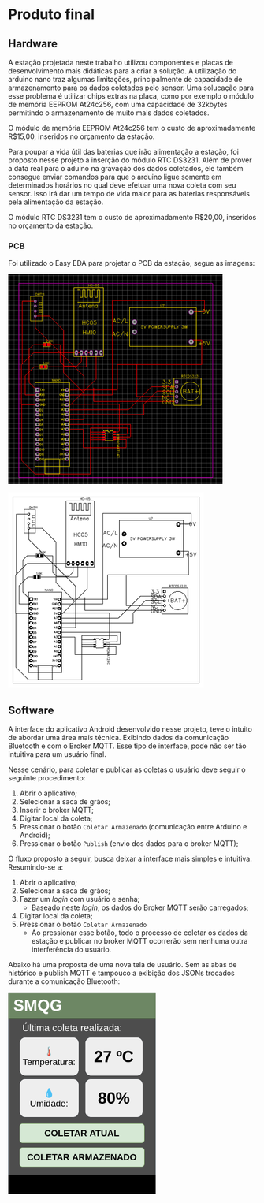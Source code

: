 # Produto final

##  Hardware 

A estação projetada neste trabalho utilizou componentes e placas de desenvolvimento mais didáticas para a criar a solução. A utilização do arduino nano traz algumas limitações, principalmente de capacidade de armazenamento para os dados coletados pelo sensor.
Uma solucação para esse problema é utilizar chips extras na placa, como por exemplo o módulo de memória EEPROM At24c256, com uma capacidade de 32kbytes permitindo o armazenamento de muito mais dados coletados.

O módulo de memória EEPROM At24c256 tem o custo de aproximadamente R$15,00, inseridos no orçamento da estação.

Para poupar a vida útil das baterias que irão alimentação a estação, foi proposto nesse projeto a inserção do módulo RTC DS3231. Além de prover a data real para o aduíno na gravação dos dados coletados, ele também consegue enviar comandos para que o arduino ligue somente em determinados horários no qual deve efetuar uma nova coleta com seu sensor. Isso irá dar um tempo de vida maior para as baterias responsáveis pela alimentação da estação.

O módulo RTC DS3231 tem o custo de aproximadamento R$20,00, inseridos no orçamento da estação.

### PCB 

Foi utilizado o Easy EDA para projetar o PCB da estação, segue as imagens:

![](img/PCB.png)

![](img/PCB_NEW.png)




## Software

A interface do aplicativo Android desenvolvido nesse projeto, teve o intuito de abordar uma área mais técnica. Exibindo dados da comunicação Bluetooth e com o Broker MQTT. Esse tipo de interface, pode não ser tão intuitiva para um usuário final.

Nesse cenário, para coletar e publicar as coletas o usuário deve seguir o seguinte procedimento:

1. Abrir o aplicativo;
2. Selecionar a saca de grãos;
3. Inserir o broker MQTT;
4. Digitar local da coleta;
5. Pressionar o botão `Coletar Armazenado` (comunicação entre Arduino e Android);
6. Pressionar o botão `Publish` (envio dos dados para o broker MQTT);

O fluxo proposto a seguir, busca deixar a interface mais simples e intuitiva. Resumindo-se a:

1. Abrir o aplicativo;
2. Selecionar a saca de grãos;
3. Fazer um *login* com usuário e senha;
    - Baseado neste *login*, os dados do Broker MQTT serão carregados;
4. Digitar local da coleta;
5. Pressionar o botão `Coletar Armazenado`
    - Ao pressionar esse botão, todo o processo de coletar os dados da estação e publicar no broker MQTT ocorrerão sem nenhuma outra interferência do usuário.

Abaixo há uma proposta de uma nova tela de usuário. Sem as abas de histórico e publish MQTT e tampouco a exibição dos JSONs trocados durante a comunicação Bluetooth:

<img src="img/softprop.png" alt="drawing" width="300"/>
